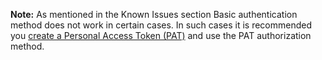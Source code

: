 <p>
  <b>Note:</b> As mentioned in the Known Issues section Basic authentication method does not work in certain cases. In such cases it is recommended you <a href="https://docs.microsoft.com/en-us/azure/devops/integrate/get-started/authentication/pats?view=azdevops" target="_blank" >create a Personal Access Token (PAT)</a> and use the PAT authorization method.
</p>